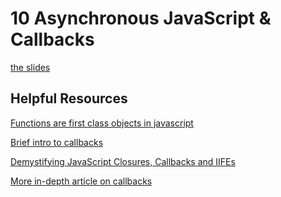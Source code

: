 <h1>10 Asynchronous JavaScript & Callbacks</h1>

[the slides](https://joncancode.github.io/general_assembly_javascript_2019/10/index.html "slides")

<h2>Helpful Resources</h2>

[Functions are first class objects in javascript](http://helephant.com/2008/08/19/functions-are-first-class-objects-in-javascript/ "Functions are first class objects in javascript")

[Brief intro to callbacks](https://www.impressivewebs.com/callback-functions-javascript/ "Brief intro to callbacks")

[Demystifying JavaScript Closures, Callbacks and IIFEs](https://www.sitepoint.com/demystifying-javascript-closures-callbacks-iifes/ "Demystifying JavaScript Closures, Callbacks and IIFEs")

[More in-depth article on callbacks](http://javascriptissexy.com/understand-javascript-callback-functions-and-use-them/ "More in-depth article on callbacks")
